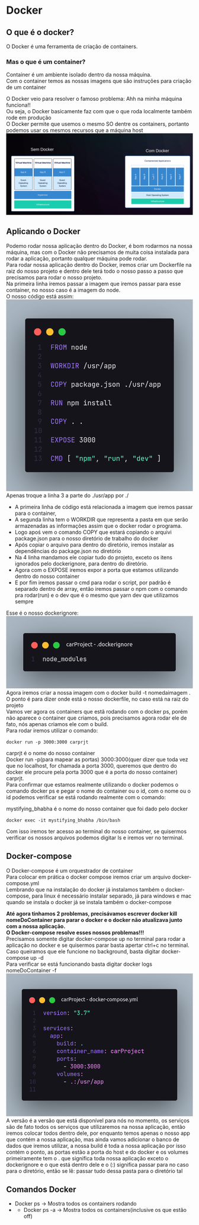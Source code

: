 # Docker
## O que é o docker?
O Docker é uma ferramenta de criação de containers.  
### Mas o que é um container?
Container é um ambiente isolado dentro da nossa máquina.  
Com o container temos as nossas imagens que são instruções para criação de um container  

O Docker veio para resolver o famoso problema: Ahh na minha máquina funciona!!  
Ou seja, o Docker basicamente faz com que o que roda localmente também rode em produção  
O Docker permite que usemos o mesmo SO dentre os containers, portanto podemos usar os mesmos recursos que a máquina host   
![Docker](../img/Docker.png)  
## Aplicando o Docker
Podemo rodar nossa aplicação dentro do Docker, é bom rodarmos na nossa máquina, mas com o Docker não precisamos de muita coisa instalada para rodar a aplicação, portanto qualquer máquina pode rodar.  
Para rodar nossa aplicação dentro do Docker, iremos criar um Dockerfile na raiz do nosso projeto e dentro dele terá todo o nosso passo a passo que precisamos para rodar o nosso projeto.  
Na primeira linha iremos passar a imagem que iremos passar para esse container, no nosso caso é a imagem do node.  
O nosso código está assim:  
![Docker code](../img/dockerCode.png)  
Apenas troque a linha 3 a parte do ./usr/app por ./
- A primeira linha de código está relacionada a imagem que iremos passar para o container,   
- A segunda linha tem o WORKDIR que representa a pasta em que serão armazenadas as informações assim que o docker rodar o programa.
- Logo apoś vem o comando COPY que estará copiando o arquivi package.json para o nosso diretório de trabalho do docker
- Após copiar o arquivo para dentro do diretório, iremos instalar as dependências do package.json no diretório
- Na 4 linha mandamos ele copiar tudo do projeto, exceto os itens ignorados pelo dockerignore, para dentro do diretório.
- Agora com o EXPOSE iremos expor a porta que estamos utilizando dentro do nosso container
- E por fim iremos passar o cmd para rodar o script, por padrão é separado dentro de array, então iremos passar o npm com o comando pra rodar(run) e o dev que é o mesmo que yarn dev que utilizamos sempre

Esse é o nosso dockerignore:  
![Docker ignore](../img/dockerIgnore.png)  
Agora iremos criar a nossa imagem com o docker build -t nomedaimagem .  
O ponto é para dizer onde está o nosso dockerfile, no caso está na raiz do projeto  
Vamos ver agora os containers que estã rodando com o docker ps, porém não aparece o container que criamos, pois precisamos agora rodar ele de fato, nós apenas criamos ele com o build.  
Para rodar iremos utilizar o comando:

```console
docker run -p 3000:3000 carprjt
```

carprjt é o nome do nosso container  
Docker run -p(para mapear as portas) 3000:3000(quer dizer que toda vez que no localhost, for chamada a porta 3000, queremos que dentro do docker ele procure pela porta 3000 que é a porta do nosso container) carprjt.  
Para confirmar que estamos realmente utilizando o docker podemos o comando docker ps e pegar o nome do container ou o id, com o nome ou o id podemos verificar se está rodando realmente com o comando:

mystifying_bhabha é o nome do nosso container que foi dado pelo docker

```console
docker exec -it mystifying_bhabha /bin/bash
```

Com isso iremos ter acesso ao terminal do nosso container, se quisermos verificar os nossos arquivos podemos digitar ls e iremos ver no terminal.

## Docker-compose
O Docker-compose é um orquestrador de container  
Para colocar em prática o docker compose iremos criar um arquivo docker-compose.yml  
Lembrando que na instalação do docker já instalamos também o docker-compose, para linux é necessário instalar separado, já para windows e mac quando se instala o docker já se instala também o docker-compose  

**Até agora tinhamos 2 problemas, precisávamos escrever docker kill nomeDoContainer para parar o docker e o docker não atualizava junto com a nossa aplicação.  
O Docker-compose resolve esses nossos problemas!!!**  
Precisamos somente digitar docker-compose up no terminal para rodar a aplicação no docker e se quisermos parar basta apertar ctrl+c no terminal.  
Caso queiramos que ele funcione no background, basta digitar docker-compose up -d  
Para verificar se está funcionando basta digitar docker logs nomeDoContainer  -f  
![Docker-compose](../img/docker-compose.png)  
A versão é a versão que está disponível para nós no momento, os serviços são de fato todos os serviços que utilizaremos na nossa aplicação, então iremos colocar todos dentro dele, por enquanto temos apenas o nosso app que contém a nossa aplicação, mas ainda vamos adicionar o banco de dados que iremos utilizar, a nossa build é toda a nossa aplicação por isso contém o ponto, as portas estão a porta do host e do docker e os volumes primeiramente tem o . que significa toda nossa aplicação exceto o dockerignore e o que está dentro dele e o (:) significa passar para no caso para o diretório, então se lê: passar tudo dessa pasta para o diretório tal  
## Comandos Docker
- Docker ps -> Mostra todos os containers rodando
- - Docker ps -a -> Mostra todos os containers(inclusive os que estão off)